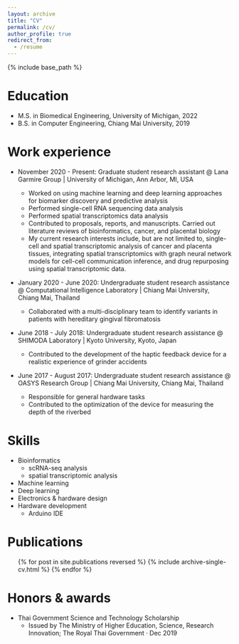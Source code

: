 ```yaml
---
layout: archive
title: "CV"
permalink: /cv/
author_profile: true
redirect_from:
  - /resume
---
```


{% include base_path %}

Education
======
* M.S. in Biomedical Engineering, University of Michigan, 2022
* B.S. in Computer Engineering, Chiang Mai University, 2019

Work experience
======
* November 2020 - Present: Graduate student research assistant @ Lana Garmire Group | University of Michigan, Ann Arbor, MI, USA
  * Worked on using machine learning and deep learning approaches for biomarker discovery and predictive analysis
  * Performed single-cell RNA sequencing data analysis
  * Performed spatial transcriptomics data analysis
  * Contributed to proposals, reports, and manuscripts. Carried out literature reviews of bioinformatics, cancer, and placental biology
  * My current research interests include, but are not limited to, single-cell and spatial transcriptomic analysis of cancer and placenta tissues, integrating spatial transcriptomics with graph neural network models for cell-cell communication inference, and drug repurposing using spatial transcriptomic data.

* January 2020 - June 2020: Undergraduate student research assistance @ Computational Intelligence Laboratory | Chiang Mai University, Chiang Mai, Thailand
  * Collaborated with a multi-disciplinary team to identify variants in patients with hereditary gingival fibromatosis

* June 2018 - July 2018: Undergraduate student research assistance @ SHIMODA Laboratory | Kyoto University, Kyoto, Japan
  * Contributed to the development of the haptic feedback device for a realistic experience of grinder accidents
 
* June 2017 - August 2017: Undergraduate student research assistance @ OASYS Research Group | Chiang Mai University, Chiang Mai, Thailand
  * Responsible for general hardware tasks
  * Contributed to the optimization of the device for measuring the depth of the
riverbed
  
Skills
======
* Bioinformatics
  * scRNA-seq analysis
  * spatial transcriptomic analysis 
* Machine learning
* Deep learning
* Electronics & hardware design
* Hardware development
  * Arduino IDE

Publications
======
  <ul>{% for post in site.publications reversed %}
    {% include archive-single-cv.html %}
  {% endfor %}</ul>

Honors & awards
======
* Thai Government Science and Technology Scholarship
  * Issued by The Ministry of Higher Education, Science, Research Innovation; The Royal Thai Government · Dec 2019

